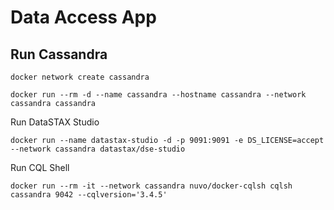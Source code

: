 # Data Access App

## Run Cassandra
```shell
docker network create cassandra

docker run --rm -d --name cassandra --hostname cassandra --network cassandra cassandra
```
Run DataSTAX Studio
```shell
docker run --name datastax-studio -d -p 9091:9091 -e DS_LICENSE=accept --network cassandra datastax/dse-studio
```

Run CQL Shell
```shell
docker run --rm -it --network cassandra nuvo/docker-cqlsh cqlsh cassandra 9042 --cqlversion='3.4.5'
```
